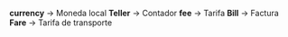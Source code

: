 **currency** -> Moneda local
**Teller** -> Contador
**fee** -> Tarifa
**Bill** -> Factura
**Fare** -> Tarifa de transporte